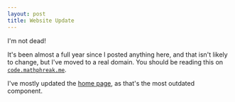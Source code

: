```yaml
---
layout: post
title: Website Update
---
```


I'm not dead!

It's been almost a full year since I posted anything here, and that isn't likely
to change, but I've moved to a real domain. You should be reading this on
[`code.mathphreak.me`](http://code.mathphreak.me).

I've mostly updated the [home page](/), as that's the most outdated component.
